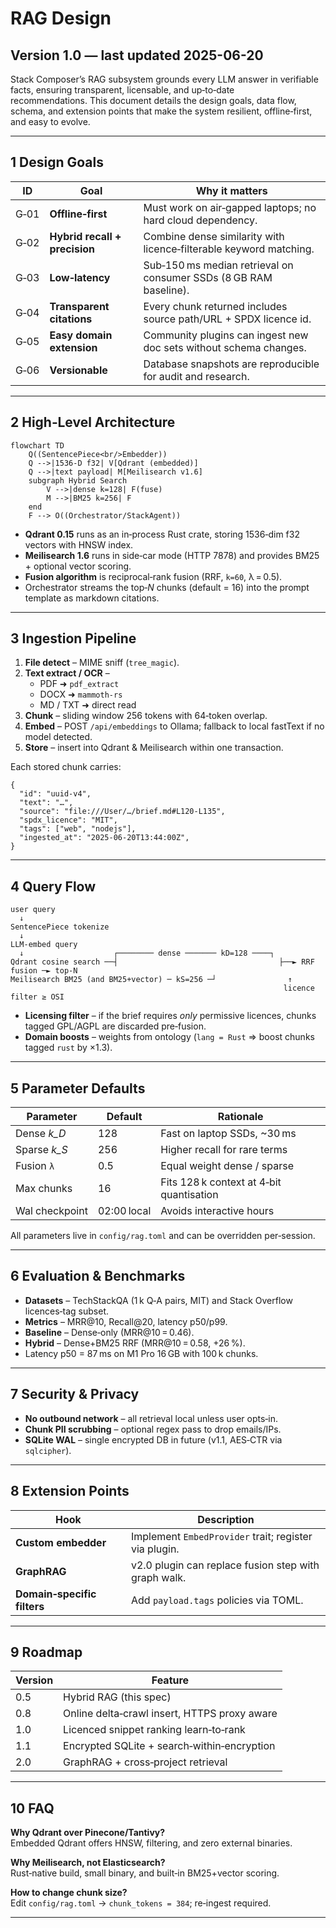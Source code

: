 # RAG Design

## Version 1.0 — last updated 2025-06-20

Stack Composer’s RAG subsystem grounds every LLM answer in verifiable facts,
ensuring transparent, licensable, and up‑to‑date recommendations. This document
details the design goals, data flow, schema, and extension points that make the
system resilient, offline‑first, and easy to evolve.

---

## 1 Design Goals

| ID   | Goal                          | Why it matters                                                     |
| ---- | ----------------------------- | ------------------------------------------------------------------ |
| G‑01 | **Offline‑first**             | Must work on air‑gapped laptops; no hard cloud dependency.         |
| G‑02 | **Hybrid recall + precision** | Combine dense similarity with licence‑filterable keyword matching. |
| G‑03 | **Low‑latency**               | Sub‑150 ms median retrieval on consumer SSDs (8 GB RAM baseline).  |
| G‑04 | **Transparent citations**     | Every chunk returned includes source path/URL + SPDX licence id.   |
| G‑05 | **Easy domain extension**     | Community plugins can ingest new doc sets without schema changes.  |
| G‑06 | **Versionable**               | Database snapshots are reproducible for audit and research.        |

---

## 2 High‑Level Architecture

```mermaid
flowchart TD
    Q((SentencePiece<br/>Embedder))
    Q -->|1536‑D f32| V[Qdrant (embedded)]
    Q -->|text payload| M[Meilisearch v1.6]
    subgraph Hybrid Search
        V -->|dense k=128| F(fuse)
        M -->|BM25 k=256| F
    end
    F --> O((Orchestrator/StackAgent))
```

- **Qdrant 0.15** runs as an in‑process Rust crate, storing 1536‑dim f32 vectors
  with HNSW index.
- **Meilisearch 1.6** runs in side‑car mode (HTTP 7878) and provides BM25 +
  optional vector scoring.
- **Fusion algorithm** is reciprocal‑rank fusion (RRF, `k=60`, λ = 0.5).
- Orchestrator streams the top‑_N_ chunks (default = 16) into the prompt
  template as markdown citations.

---

## 3 Ingestion Pipeline

1. **File detect** – MIME sniff (`tree_magic`).
2. **Text extract / OCR** –
   - PDF ➜ `pdf_extract`
   - DOCX ➜ `mammoth-rs`
   - MD / TXT ➜ direct read
3. **Chunk** – sliding window 256 tokens with 64‑token overlap.
4. **Embed** – POST `/api/embeddings` to Ollama; fallback to local fastText if
   no model detected.
5. **Store** – insert into Qdrant & Meilisearch within one transaction.

Each stored chunk carries:

```jsonc
{
  "id": "uuid-v4",
  "text": "…",
  "source": "file:///User/…/brief.md#L120-L135",
  "spdx_licence": "MIT",
  "tags": ["web", "nodejs"],
  "ingested_at": "2025-06-20T13:44:00Z",
}
```

---

## 4 Query Flow

```text
user query
  ↓
SentencePiece tokenize
  ↓
LLM‑embed query
  ↓                    ┌──────── dense ─────── kD=128 ────┐
Qdrant cosine search ──┤                                    ├──► RRF fusion ─► top‑N
Meilisearch BM25 (and BM25+vector) ─ kS=256 ─┘                ↑
                                                             licence filter ≥ OSI
```

- **Licensing filter** – if the brief requires _only_ permissive licences,
  chunks tagged GPL/AGPL are discarded pre‑fusion.
- **Domain boosts** – weights from ontology (`lang = Rust` ⇒ boost chunks tagged
  `rust` by ×1.3).

---

## 5 Parameter Defaults

| Parameter      | Default     | Rationale                                |
| -------------- | ----------- | ---------------------------------------- |
| Dense *k_D*    | 128         | Fast on laptop SSDs, ~30 ms              |
| Sparse *k_S*   | 256         | Higher recall for rare terms             |
| Fusion `λ`     | 0.5         | Equal weight dense / sparse              |
| Max chunks     | 16          | Fits 128 k context at 4‑bit quantisation |
| Wal checkpoint | 02:00 local | Avoids interactive hours                 |

All parameters live in `config/rag.toml` and can be overridden per‑session.

---

## 6 Evaluation & Benchmarks

- **Datasets** – TechStackQA (1 k Q‑A pairs, MIT) and Stack Overflow
  licences‑tag subset.
- **Metrics** – MRR@10, Recall@20, latency p50/p99.
- **Baseline** – Dense‑only (MRR@10 = 0.46).
- **Hybrid** – Dense+BM25 RRF (MRR@10 = 0.58, +26 %).
- Latency p50 = 87 ms on M1 Pro 16 GB with 100 k chunks.

---

## 7 Security & Privacy

- **No outbound network** – all retrieval local unless user opts‑in.
- **Chunk PII scrubbing** – optional regex pass to drop emails/IPs.
- **SQLite WAL** – single encrypted DB in future (v1.1, AES‑CTR via `sqlcipher`).

---

## 8 Extension Points

| Hook                        | Description                                           |
| --------------------------- | ----------------------------------------------------- |
| **Custom embedder**         | Implement `EmbedProvider` trait; register via plugin. |
| **GraphRAG**                | v2.0 plugin can replace fusion step with graph walk.  |
| **Domain‑specific filters** | Add `payload.tags` policies via TOML.                 |

---

## 9 Roadmap

| Version | Feature                                      |
| ------- | -------------------------------------------- |
| 0.5     | Hybrid RAG (this spec)                       |
| 0.8     | Online delta‑crawl insert, HTTPS proxy aware |
| 1.0     | Licenced snippet ranking learn‑to‑rank       |
| 1.1     | Encrypted SQLite + search‑within‑encryption  |
| 2.0     | GraphRAG + cross‑project retrieval           |

---

## 10 FAQ

**Why Qdrant over Pinecone/Tantivy?**  
Embedded Qdrant offers HNSW, filtering, and zero external binaries.

**Why Meilisearch, not Elasticsearch?**  
Rust‑native build, small binary, and built‑in BM25+vector scoring.

**How to change chunk size?**  
Edit `config/rag.toml` → `chunk_tokens = 384`; re‑ingest required.

---
